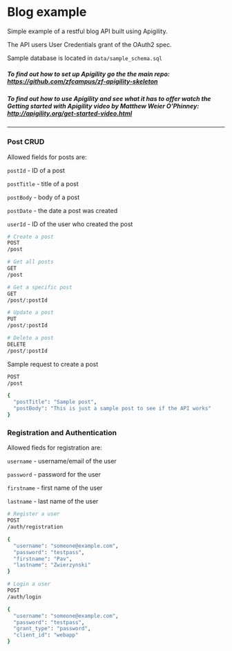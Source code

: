 Blog example
==============================

Simple example of a restful blog API built using Apigility.

The API users User Credentials grant of the OAuth2 spec. 

Sample database is located in `data/sample_schema.sql`

##### To find out how to set up Apigility go the the main repo: https://github.com/zfcampus/zf-apigility-skeleton

##### To find out how to use Apigility and see what it has to offer watch the Getting started with Apigility video by Matthew Weier O'Phinney: http://apigility.org/get-started-video.html
------------

### Post CRUD
Allowed fields for posts are:

`postId` - ID of a post

`postTitle` - title of a post

`postBody` - body of a post

`postDate` - the date a post was created

`userId` - ID of the user who created the post

```bash
# Create a post
POST
/post

# Get all posts
GET
/post

# Get a specific post
GET
/post/:postId

# Update a post
PUT
/post/:postId

# Delete a post
DELETE
/post/:postId
```
Sample request to create a post
```bash
POST
/post

{
  "postTitle": "Sample post",
  "postBody": "This is just a sample post to see if the API works"
}
```


### Registration and Authentication
Allowed fieds for registration are:

`username` - username/email of the user

`password` - password for the user

`firstname` - first name of the user

`lastname` - last name of the user

```bash
# Register a user
POST
/auth/registration

{
  "username": "someone@example.com",
  "password": "testpass",
  "firstname": "Pav",
  "lastname": "Zwierzynski"
}
```

```bash
# Login a user
POST
/auth/login

{
  "username": "someone@example.com",
  "password": "testpass",
  "grant_type": "password",
  "client_id": "webapp"
}
```
